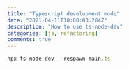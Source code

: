 ```yaml
---
title: "Typescript development mode"
date: "2021-04-11T10:00:03.284Z"
description: "How to use ts-node-dev"
categories: [js, refactoring]
comments: true
---
```




```js
npx ts-node-dev --respawn main.ts
```